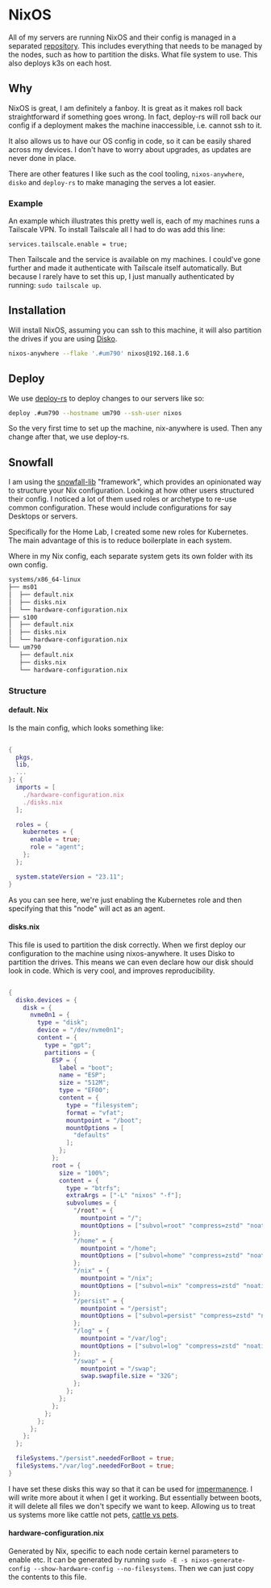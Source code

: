 # NixOS

All of my servers are running NixOS and their config is managed in a separated [repository](https://gitlab.com/hmajid2301/dotfiles).
This includes everything that needs to be managed by the nodes, such as how to partition the disks. What file system to
use. This also deploys k3s on each host.

## Why

NixOS is great, I am definitely a fanboy. It is great as it makes roll back straightforward if something goes wrong. In fact,
deploy-rs will roll back our config if a deployment makes the machine inaccessible, i.e. cannot ssh to it.

It also allows us to have our OS config in code, so it can be easily shared across my devices. I don't have to worry
about upgrades, as updates are never done in place.

There are other features I like such as the cool tooling, `nixos-anywhere`, `disko` and `deploy-rs` to make managing the
serves a lot easier.

### Example

An example which illustrates this pretty well is, each of my machines runs a Tailscale VPN. To install Tailscale all I had to do was add this line:

`services.tailscale.enable = true;`

Then Tailscale and the service is available on my machines. I could've gone further and made it authenticate with
Tailscale itself automatically. But because I rarely have to set this up, I just manually authenticated by running:
`sudo tailscale up`.

## Installation

Will install NixOS, assuming you can ssh to this machine, it will also partition the drives if you are using [Disko](https://github.com/nix-community/disko).

```bash
nixos-anywhere --flake '.#um790' nixos@192.168.1.6
```

## Deploy

We use [deploy-rs](https://github.com/serokell/deploy-rs) to deploy changes to our servers like so:

```bash
deploy .#um790 --hostname um790 --ssh-user nixos
```

So the very first time to set up the machine, nix-anywhere is used. Then any change after that, we use deploy-rs.

## Snowfall

I am using the [snowfall-lib](https://snowfall.org/guides/lib/systems/) "framework", which provides an opinionated way to structure your Nix configuration.
Looking at how other users structured their config. I noticed a lot of them used roles or archetype to re-use common
configuration. These would include configurations for say Desktops or servers.

Specifically for the Home Lab, I created some new roles for Kubernetes. The main advantage of this is to reduce boilerplate
in each system.

Where in my Nix config, each separate system gets its own folder with its own config.

```bash
systems/x86_64-linux
├── ms01
│  ├── default.nix
│  ├── disks.nix
│  └── hardware-configuration.nix
├── s100
│  ├── default.nix
│  ├── disks.nix
│  └── hardware-configuration.nix
└── um790
   ├── default.nix
   ├── disks.nix
   └── hardware-configuration.nix
```

### Structure

#### default. Nix

Is the main config, which looks something like:

```nix

{
  pkgs,
  lib,
  ...
}: {
  imports = [
    ./hardware-configuration.nix
    ./disks.nix
  ];

  roles = {
    kubernetes = {
      enable = true;
      role = "agent";
    };
  };

  system.stateVersion = "23.11";
}
```

As you can see here, we're just enabling the Kubernetes role and then specifying that this "node" will act as an agent.

#### disks.nix

This file is used to partition the disk correctly. When we first deploy our configuration to the machine using nixos-anywhere.
It uses Disko to partition the drives. This means we can even declare how our disk should look in
code. Which is very cool, and improves reproducibility.

```nix

{
  disko.devices = {
    disk = {
      nvme0n1 = {
        type = "disk";
        device = "/dev/nvme0n1";
        content = {
          type = "gpt";
          partitions = {
            ESP = {
              label = "boot";
              name = "ESP";
              size = "512M";
              type = "EF00";
              content = {
                type = "filesystem";
                format = "vfat";
                mountpoint = "/boot";
                mountOptions = [
                  "defaults"
                ];
              };
            };
            root = {
              size = "100%";
              content = {
                type = "btrfs";
                extraArgs = ["-L" "nixos" "-f"];
                subvolumes = {
                  "/root" = {
                    mountpoint = "/";
                    mountOptions = ["subvol=root" "compress=zstd" "noatime"];
                  };
                  "/home" = {
                    mountpoint = "/home";
                    mountOptions = ["subvol=home" "compress=zstd" "noatime"];
                  };
                  "/nix" = {
                    mountpoint = "/nix";
                    mountOptions = ["subvol=nix" "compress=zstd" "noatime"];
                  };
                  "/persist" = {
                    mountpoint = "/persist";
                    mountOptions = ["subvol=persist" "compress=zstd" "noatime"];
                  };
                  "/log" = {
                    mountpoint = "/var/log";
                    mountOptions = ["subvol=log" "compress=zstd" "noatime"];
                  };
                  "/swap" = {
                    mountpoint = "/swap";
                    swap.swapfile.size = "32G";
                  };
                };
              };
            };
          };
        };
      };
    };
  };

  fileSystems."/persist".neededForBoot = true;
  fileSystems."/var/log".neededForBoot = true;
}
```

I have set these disks this way so that it can be used for [impermanence](https://github.com/nix-community/impermanence). I will write more about it when I get it working.
But essentially between boots, it will delete all files we don't specify we want to keep. Allowing us to treat us systems more like
cattle not pets,
[cattle vs pets](https://www.hava.io/blog/cattle-vs-pets-devops-explained).

#### hardware-configuration.nix

Generated by Nix, specific to each node certain kernel parameters to enable etc. It can be generated by running
`sudo -E -s nixos-generate-config --show-hardware-config --no-filesystems`. Then we can just copy the contents to this
file.
